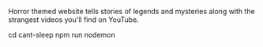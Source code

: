 
Horror themed website tells stories of legends and mysteries along with the strangest videos you'll find on YouTube.

cd cant-sleep
npm run
nodemon
